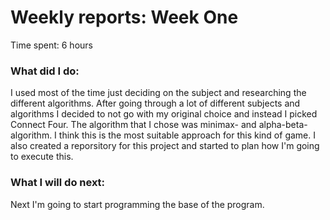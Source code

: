 # Weekly reports: Week One

Time spent: 6 hours

### What did I do:

I used most of the time just deciding on the subject and researching the different algorithms. After going through a lot of different subjects and algorithms I decided to not go with my original choice and instead I picked Connect Four. The algorithm that I chose was minimax- and alpha-beta-algorithm. I think this is the most suitable approach for this kind of game. I also created a reporsitory for this project and started to plan how I'm going to execute this.

### What I will do next:

Next I'm going to start programming the base of the program.
